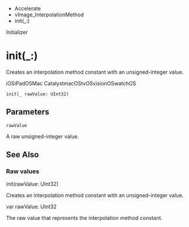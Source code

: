 

- Accelerate
- vImage_InterpolationMethod
-  init(\_:) 

Initializer

# init(\_:)

Creates an interpolation method constant with an unsigned-integer value.

iOSiPadOSMac CatalystmacOStvOSvisionOSwatchOS

``` source
init(_ rawValue: UInt32)
```

## Parameters 

`rawValue`  

A raw unsigned-integer value.

## See Also

### Raw values

init(rawValue: UInt32)

Creates an interpolation method constant with an unsigned-integer value.

var rawValue: UInt32

The raw value that represents the interpolation method constant.

